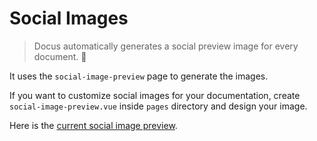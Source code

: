 # Social Images

> Docus automatically generates a social preview image for every document. 🤳

It uses the `social-image-preview` page to generate the images.

If you want to customize social images for your documentation, create `social-image-preview.vue` inside `pages` directory and design your image.

Here is the [current social image preview](/social-image-preview).

